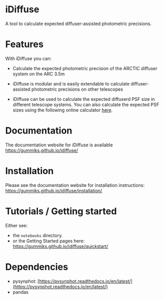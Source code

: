 # iDiffuse
A tool to calculate expected diffuser-assisted photometric precisions.

# Features
With iDiffuse you can:

- Calculate the expected photometric precision of the ARCTIC diffuser system on the ARC 3.5m

- iDiffuse is modular and is easily extendable to calculate diffuser-assisted photometric precisions on other telescopes

- iDiffuse can be used to calculate the expected diffuserd PSF size in different telescope systems. You can also calculate the expected PSF sizes using the following online calculator <a href='https://gummiks.github.io/idiffuse/diffuser_calculator/'>here</a>.

# Documentation
The documentation website for iDiffuse is available <a href='https://gummiks.github.io/idiffuse/'>https://gummiks.github.io/idiffuse/</a>

# Installation
Please see the documentation website for installation instructions: <a href='https://gummiks.github.io/idiffuse/installation/'>https://gummiks.github.io/idiffuse/installation/</a>

# Tutorials / Getting started
Either see:
- the `notebooks` directory.
- or the Getting Started pages here: 
<a href='https://gummiks.github.io/idiffuse/quickstart/'>https://gummiks.github.io/idiffuse/quickstart/</a>

# Dependencies
- pysynphot: [https://pysynphot.readthedocs.io/en/latest/](https://pysynphot.readthedocs.io/en/latest/)
- pandas
